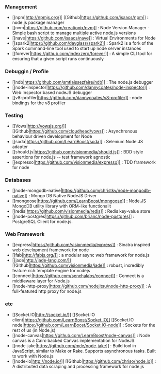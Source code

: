 ### Management
- [[npm|http://npmjs.org/]] [[Github|https://github.com/isaacs/npm]] : node.js package manager
- [[nvm|https://github.com/creationix/nvm]] : Node Version Manager - Simple bash script to manage multiple active node.js versions
- [[nave|https://github.com/isaacs/nave]] : Virtual Environments for Node
- [[spark2|https://github.com/davglass/spark2]] : Spark2 is a fork of the Spark command-line tool used to start up node server instances
- [[forever|https://github.com/indexzero/forever]] : A simple CLI tool for ensuring that a given script runs continuously

### Debuggin / Profile
- [[ndb|https://github.com/smtlaissezfaire/ndb]] : The node.js debugger
- [[node-inspector|https://github.com/dannycoates/node-inspector]] : Web Inspector based nodeJS debugger
- [[v8-profiler|https://github.com/dannycoates/v8-profiler]] : node bindings for the v8 profiler 

### Testing
- [[Vows|http://vowsjs.org/]] [[Github|https://github.com/cloudhead/vows]] : Asynchronous behaviour driven development for Node
- [[soda|https://github.com/LearnBoost/soda]] : Selenium Node.JS adapter
- [[should.js|https://github.com/visionmedia/should.js]] : BDD style assertions for node.js -- test framework agnostic
- [[expresso|https://github.com/visionmedia/expresso]] : TDD framework for node

### Databases
- [[node-mongodb-native|https://github.com/christkv/node-mongodb-native]] : Mongo DB Native NodeJS Driver 
- [[mongoose|https://github.com/LearnBoost/mongoose]] : Node.JS MongoDB utility library with ORM-like functionalit
- [[redis|https://github.com/visionmedia/redis]] : Redis key-value store
- [[node-postgres|https://github.com/brianc/node-postgres]] : PostgreSQL Client for node.js.

### Web Framework
- [[express|https://github.com/visionmedia/express]] : Sinatra inspired web development framework for node
- [[fab|http://fabjs.org/]] : a modular async web framework for node.js
- [[jade|http://jade-lang.com/]] [[Github|https://github.com/visionmedia/jade]] : robust, incredibly feature rich template engine for nodejs 
- [[connect|https://github.com/senchalabs/connect]] : Connect is a middleware layer for Node.js
- [[node-http-proxy|https://github.com/nodejitsu/node-http-proxy]] : A full-featured http proxy for node.js

### etc
- [[Socket.IO|http://socket.io/]] [[Socket.IO client|https://github.com/LearnBoost/Socket.IO]] [[Socket.IO node|https://github.com/LearnBoost/Socket.IO-node]] : Sockets for the rest of us (in Node.js)
- [[node-canvas|https://github.com/LearnBoost/node-canvas]] : Node canvas is a Cairo backed Canvas implementation for NodeJS
- [[node-jake|https://github.com/mde/node-jake]] : Build tool in JavaScript, similar to Make or Rake. Supports asynchronous tasks. Built to work with Node.js
- [[node-io|http://node.io/]] [[Github|https://github.com/chriso/node.io]] : A distributed data scraping and processing framework for node.js